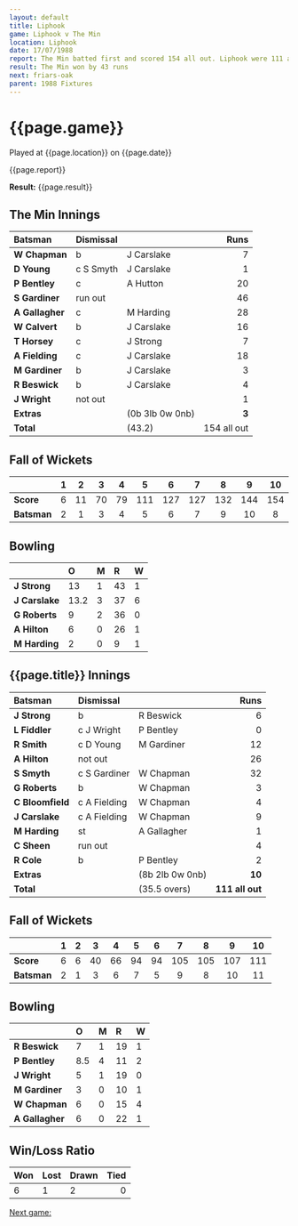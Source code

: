 ```yaml
---
layout: default
title: Liphook
game: Liphook v The Min
location: Liphook
date: 17/07/1988
report: The Min batted first and scored 154 all out. Liphook were 111 all out in reply
result: The Min won by 43 runs
next: friars-oak
parent: 1988 Fixtures
---
```


# {{page.game}}

Played at {{page.location}} on {{page.date}}

{{page.report}}

**Result:** {{page.result}}

## The Min Innings

| Batsman | Dismissal |  | Runs |
|:---|:---|---|---:|
| **W Chapman** | b | J Carslake | 7 | 
| **D Young** | c S Smyth | J Carslake | 1 | 
| **P Bentley** | c | A Hutton | 20 | 
| **S Gardiner** | run out |  | 46 | 
| **A Gallagher** | c | M Harding | 28 | 
| **W Calvert** | b | J Carslake | 16 | 
| **T Horsey** | c | J Strong | 7 |
| **A Fielding** | c | J Carslake | 18 |
| **M Gardiner** | b | J Carslake | 3 | 
| **R Beswick** | b | J Carslake | 4 | 
| **J Wright** | not out |  | 1 | 
| **Extras** | | (0b 3lb 0w 0nb) | **3** | 
| **Total** | | (43.2) | 154 all out | 

## Fall of Wickets

| | 1 | 2 | 3 | 4 | 5 | 6 | 7 | 8 | 9 | 10 |
|---|:---:|:---:|:---:|:---:|:---:|:---:|:---:|:---:|:---:|:---:|
| **Score** | 6 | 11 | 70 | 79 | 111 | 127 | 127 | 132 | 144 | 154 | 
| **Batsman** | 2 | 1 | 3 | 4 | 5 | 6 | 7 | 9 | 10 | 8 | 

## Bowling

| | O | M | R | W |
|---|:---|:---|:---|:---|
| **J Strong** | 13 | 1 | 43 | 1 | 
| **J Carslake** | 13.2 | 3 | 37 | 6 | 
| **G Roberts** | 9 | 2 | 36 | 0 |
| **A Hilton** | 6 | 0 | 26 | 1 |
| **M Harding** | 2 | 0 | 9 | 1 |

## {{page.title}} Innings

| Batsman | Dismissal |  | Runs |
|:---|:---|---|---:|
| **J Strong** | b | R Beswick | 6 | 
| **L Fiddler** | c J Wright | P Bentley | 0 | 
| **R Smith** | c D Young | M Gardiner | 12 | 
| **A Hilton** | not out |  | 26 |  
| **S Smyth** | c S Gardiner | W Chapman | 32 | 
| **G Roberts** | b | W Chapman | 3 | 
| **C Bloomfield** | c A Fielding | W Chapman | 4 |
| **J Carslake** | c A Fielding | W Chapman | 9 | 
| **M Harding** | st | A Gallagher | 1 | 
| **C Sheen** | run out |  | 4 |
| **R Cole** | b | P Bentley | 2 | 
| **Extras** | | (8b 2lb 0w 0nb) | **10** | 
| **Total** | | (35.5 overs) | **111 all out** | 

## Fall of Wickets

| | 1 | 2 | 3 | 4 | 5 | 6 | 7 | 8 | 9 | 10 |
|---|:---:|:---:|:---:|:---:|:---:|:---:|:---:|:---:|:---:|:---:|
| **Score** | 6 | 6 | 40 | 66 | 94 | 94 | 105 | 105 | 107 | 111 | 
| **Batsman** | 2 | 1 | 3 | 6 | 7 | 5 | 9 | 8 | 10 | 11 | 

## Bowling

| | O | M | R | W |
|---|:---|:---|:---|:---|
| **R Beswick** | 7 | 1 | 19 | 1 | 
| **P Bentley** | 8.5 | 4 | 11 | 2 | 
| **J Wright** | 5 | 1 | 19 | 0 |
| **M Gardiner** | 3 | 0 | 10 | 1 | 
| **W Chapman** | 6 | 0 | 15 | 4 |
| **A Gallagher** | 6 | 0 | 22 | 1 |

## Win/Loss Ratio

| Won | Lost | Drawn | Tied |
|:---|:---|:---|---:|
| 6 | 1 | 2 | 0 |

[Next game:]({{page.next}})